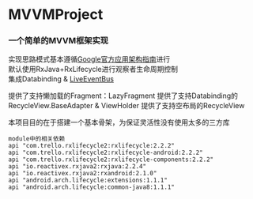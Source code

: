 # MVVMProject

### 一个简单的MVVM框架实现

实现思路模式基本遵循<a href="https://developer.android.com/jetpack/docs/guide">Google官方应用架构指南</a>进行  
默认使用RxJava+RxLifecycle进行观察者生命周期控制  
集成Databinding & <a href="https://github.com/JeremyLiao/LiveEventBus">LiveEventBus</a>

提供了支持懒加载的Fragment：LazyFragment
提供了支持Databinding的RecycleView.BaseAdapter & ViewHolder
提供了支持空布局的RecycleView

本项目目的在于搭建一个基本骨架，为保证灵活性没有使用太多的三方库

    module中的相关依赖
    api "com.trello.rxlifecycle2:rxlifecycle:2.2.2"
    api "com.trello.rxlifecycle2:rxlifecycle-android:2.2.2"
    api "com.trello.rxlifecycle2:rxlifecycle-components:2.2.2"
    api "io.reactivex.rxjava2:rxjava:2.2.4"
    api "io.reactivex.rxjava2:rxandroid:2.1.0"
    api "android.arch.lifecycle:extensions:1.1.1"
    api "android.arch.lifecycle:common-java8:1.1.1"

